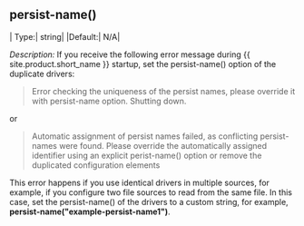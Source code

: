 ## persist-name()

|  Type:|      string|
  |Default:|   N/A|

*Description:* If you receive the following error message during
{{ site.product.short_name }} startup, set the persist-name() option of the duplicate
drivers:

> Error checking the uniqueness of the persist names, please override it with persist-name option. Shutting down.

or

> Automatic assignment of persist names failed, as conflicting persist-names were found. Please override the automatically assigned identifier using an explicit perist-name() option or remove the duplicated configuration elements

This error happens if you use identical drivers in multiple sources, for
example, if you configure two file sources to read from the same file.
In this case, set the persist-name() of the drivers to a custom string,
for example, **persist-name("example-persist-name1")**.
